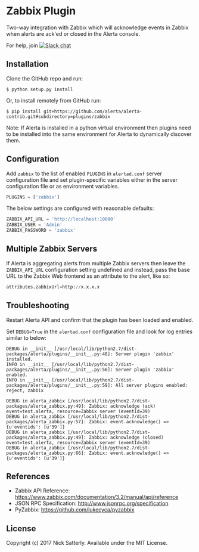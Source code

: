 Zabbix Plugin
=============

Two-way integration with Zabbix which will acknowledge events in
Zabbix when alerts are ack'ed or closed in the Alerta console.

For help, join [![Slack chat](https://img.shields.io/badge/chat-on%20slack-blue?logo=slack)](https://slack.alerta.dev)

Installation
------------

Clone the GitHub repo and run:

    $ python setup.py install

Or, to install remotely from GitHub run:

    $ pip install git+https://github.com/alerta/alerta-contrib.git#subdirectory=plugins/zabbix

Note: If Alerta is installed in a python virtual environment then plugins
need to be installed into the same environment for Alerta to dynamically
discover them.

Configuration
-------------

Add `zabbix` to the list of enabled `PLUGINS` in `alertad.conf`
server configuration file and set plugin-specific variables either in
the server configuration file or as environment variables.

```python
PLUGINS = ['zabbix']
```

The below settings are configured with reasonable defaults:

```python
ZABBIX_API_URL = 'http://localhost:10080'
ZABBIX_USER = 'Admin'
ZABBIX_PASSWORD = 'zabbix'
```

Multiple Zabbix Servers
-----------------------

If Alerta is aggregating alerts from multiple Zabbix servers then leave
the `ZABBIX_API_URL` configuration setting undefined and instead, pass
the base URL to the Zabbix Web frontend as an attribute to the alert,
like so:

```python
attributes.zabbixUrl=http://x.x.x.x
```

Troubleshooting
---------------

Restart Alerta API and confirm that the plugin has been loaded and enabled.

Set `DEBUG=True` in the `alertad.conf` configuration file and look for log
entries similar to below:

```
DEBUG in __init__ [/usr/local/lib/python2.7/dist-packages/alerta/plugins/__init__.py:48]: Server plugin 'zabbix' installed.
INFO in __init__ [/usr/local/lib/python2.7/dist-packages/alerta/plugins/__init__.py:56]: Server plugin 'zabbix' enabled.
INFO in __init__ [/usr/local/lib/python2.7/dist-packages/alerta/plugins/__init__.py:59]: All server plugins enabled: reject, zabbix
```
```
DEBUG in alerta_zabbix [/usr/local/lib/python2.7/dist-packages/alerta_zabbix.py:49]: Zabbix: acknowledge (ack) event=test.alerta, resource=Zabbix server (eventId=39)
DEBUG in alerta_zabbix [/usr/local/lib/python2.7/dist-packages/alerta_zabbix.py:57]: Zabbix: event.acknowledge() => {u'eventids': [u'39']}
DEBUG in alerta_zabbix [/usr/local/lib/python2.7/dist-packages/alerta_zabbix.py:49]: Zabbix: acknowledge (closed) event=test.alerta, resource=Zabbix server (eventId=39)
DEBUG in alerta_zabbix [/usr/local/lib/python2.7/dist-packages/alerta_zabbix.py:66]: Zabbix: event.acknowledge() => {u'eventids': [u'39']}
```

References
----------

  * Zabbix API Reference: https://www.zabbix.com/documentation/3.2/manual/api/reference
  * JSON RPC Specification: http://www.jsonrpc.org/specification
  * PyZabbix: https://github.com/lukecyca/pyzabbix

License
-------

Copyright (c) 2017 Nick Satterly. Available under the MIT License.




